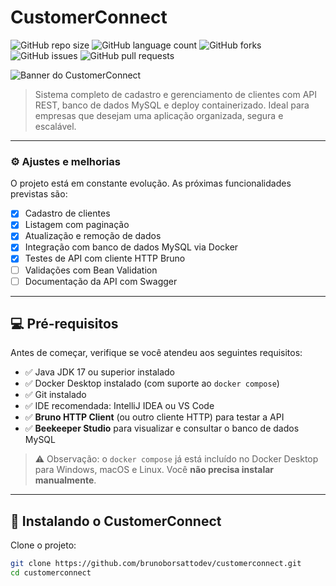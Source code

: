 # CustomerConnect

![GitHub repo size](https://img.shields.io/github/repo-size/brunoborsattodev/customerconnect?style=for-the-badge)
![GitHub language count](https://img.shields.io/github/languages/count/brunoborsattodev/customerconnect?style=for-the-badge)
![GitHub forks](https://img.shields.io/github/forks/brunoborsattodev/customerconnect?style=for-the-badge)
![GitHub issues](https://img.shields.io/github/issues/brunoborsattodev/customerconnect?style=for-the-badge)
![GitHub pull requests](https://img.shields.io/github/issues-pr/brunoborsattodev/customerconnect?style=for-the-badge)

<img src="banner.png" alt="Banner do CustomerConnect" />

> Sistema completo de cadastro e gerenciamento de clientes com API REST, banco de dados MySQL e deploy containerizado. Ideal para empresas que desejam uma aplicação organizada, segura e escalável.

---

### ⚙️ Ajustes e melhorias

O projeto está em constante evolução. As próximas funcionalidades previstas são:

- [x] Cadastro de clientes
- [x] Listagem com paginação
- [x] Atualização e remoção de dados
- [x] Integração com banco de dados MySQL via Docker
- [x] Testes de API com cliente HTTP Bruno
- [ ] Validações com Bean Validation
- [ ] Documentação da API com Swagger

---

## 💻 Pré-requisitos

Antes de começar, verifique se você atendeu aos seguintes requisitos:

- ✅ Java JDK 17 ou superior instalado
- ✅ Docker Desktop instalado (com suporte ao `docker compose`)
- ✅ Git instalado
- ✅ IDE recomendada: IntelliJ IDEA ou VS Code
- ✅ **Bruno HTTP Client** (ou outro cliente HTTP) para testar a API
- ✅ **Beekeeper Studio** para visualizar e consultar o banco de dados MySQL

> ⚠️ Observação: o `docker compose` já está incluído no Docker Desktop para Windows, macOS e Linux. Você **não precisa instalar manualmente**.

---

## 🚀 Instalando o CustomerConnect

Clone o projeto:

```bash
git clone https://github.com/brunoborsattodev/customerconnect.git
cd customerconnect
